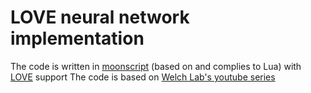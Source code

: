 LOVE neural network implementation
===

The code is written in [moonscript](http://moonscript.org/) (based on and complies to Lua) with [LOVE](http://love2d.org) support
The code is based on [Welch Lab's youtube series](https://www.youtube.com/watch?v=bxe2T-V8XRs)
